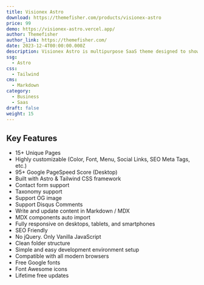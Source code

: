 ```yaml
---
title: Visionex Astro
download: https://themefisher.com/products/visionex-astro
price: 99
demo: https://visionex-astro.vercel.app/
author: Themefisher
author_link: https://themefisher.com/
date: 2023-12-4T00:00:00.000Z
description: Visionex Astro is multipurpose SaaS theme designed to showcase any SaaS product or solution.
ssg:
  - Astro
css:
  - Tailwind
cms:
  - Markdown
category:
  - Business
  - Saas
draft: false
weight: 15
---
```


## Key Features

- 15+ Unique Pages
- Highly customizable (Color, Font, Menu, Social Links, SEO Meta Tags, etc.)
- 95+ Google PageSpeed Score (Desktop)
- Built with Astro & Tailwind CSS framework
- Contact form support
- Taxonomy support
- Support OG image
- Support Disqus Comments
- Write and update content in Markdown / MDX
- MDX components auto import
- Fully responsive on desktops, tablets, and smartphones
- SEO Friendly
- No jQuery. Only Vanilla JavaScript
- Clean folder structure
- Simple and easy development environment setup
- Compatible with all modern browsers
- Free Google fonts
- Font Awesome icons
- Lifetime free updates
